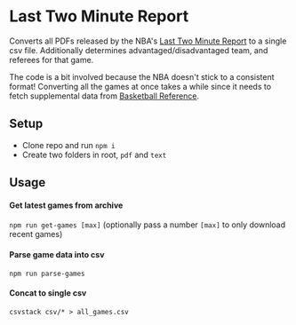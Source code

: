 # Last Two Minute Report
Converts all PDFs released by the NBA's [Last Two Minute Report](http://official.nba.com/nba-last-two-minute-reports-archive/) to a single csv file. Additionally determines advantaged/disadvantaged team, and referees for that game.

The code is a bit involved because the NBA doesn't stick to a consistent format! Converting all the games at once takes a while since it needs to fetch supplemental data from [Basketball Reference](https://basketball-reference.com).

## Setup
* Clone repo and run `npm i`
* Create two folders in root, `pdf` and `text`

## Usage
#### Get latest games from archive
`npm run get-games [max]` (optionally pass a number `[max]` to only download recent games)

#### Parse game data into csv
`npm run parse-games`

#### Concat to single csv
`csvstack csv/* > all_games.csv`
